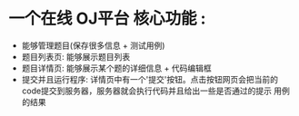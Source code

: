  
# 一个在线 OJ平台 核心功能 :
- 能够管理题目(保存很多信息 + 测试用例)
- 题目列表页: 能够展示题目列表
- 题目详情页: 能够展示某个题的详细信息 + 代码编辑框
- 提交并且运行程序: 详情页中有一个'提交'按钮。点击按钮网页会把当前的code提交到服务器，服务器就会执行代码并且给出一些是否通过的提示
用例的结果

